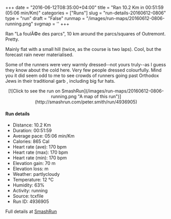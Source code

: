 +++
date = "2016-06-12T08:35:00+04:00"
title = "Ran 10.2 Km in 00:51:59 (05:06 min/Km)"
categories = ["Runs"]
slug = "run-details-20160612-0806"
type = "run"
draft = "False"
runmap = "/images/run-maps/20160612-0806-running.png"
svgmap = '<polyline points="66 55, 40 43, 33 50, 31 52, 32 53, 49 61, 49 62, 49 63, 47 65, 45 66, 42 68, 29 62, 24 60, 18 67, 16 68, 9 74, 7 74, 5 73, 1 71, 0 70, 0 70, 6 64, 7 63, 16 67, 17 68, 18 67, 21 64, 25 58, 30 53, 33 49, 36 47, 40 42, 46 36, 47 36, 54 38, 64 43, 65 44, 66 43, 71 38, 71 37, 70 36, 53 29, 53 28, 55 25, 73 33, 84 38, 91 41, 100 45, 100 46, 93 53, 92 54, 91 54, 86 52, 83 52, 65 44, 64 45, 60 49, 58 51, 40 43, 35 49, 32 53, 49 61, 49 63, 48 65, 44 66, 42 68, 40 67, 24 60, 18 67, 17 67, 16 68, 14 70, 9 74, 8 74, 3 72, 0 71, 0 70, 3 67, 6 64, 7 63, 17 68, 24 59, 42 40, 46 36, 66 43, 71 38, 71 37, 68 35, 53 29, 53 28, 53 27, 55 25, 90 41, 100 45, 98 48, 92 54, 87 52, 82 51, 76 49, 70 49">'
+++

Ran "La foulÃ©e des parcs", 10 km around the parcs/squares of Outremont. Pretty. 

Mainly flat with a small hill (twice, as the course is two laps). Cool, but the forecast rain never materialised. 

Some of the runners were very warmly dressed--not yours truly--as I guess they know about the cold here. Very few people dressed colourfully. Mind you it did seem odd to me to see crowds of runners going past Orthodox Jews in their traditional garb , including big fur hats. 



<!--more-->

<center>
[![Click to see the run on SmashRun](/images/run-maps/20160612-0806-running.png "A map of this run")](http://smashrun.com/peter.smith/run/4936905)
</center>

#### Run details

* Distance: 10.2 Km
* Duration: 00:51:59
* Average pace: 05:06 min/Km
* Calories: 865 Cal
* Heart rate (ave): 170 bpm
* Heart rate (max): 170 bpm
* Heart rate (min): 170 bpm
* Elevation gain: 70 m
* Elevation loss:  m
* Weather: partlycloudy
* Temperature: 12 &deg;C
* Humidity: 63%
* Activity: running
* Source: tcxfile
* Run ID: 4936905

Full details at [SmashRun](http://smashrun.com/peter.smith/run/4936905)